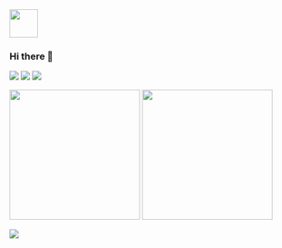 <img src="https://github.com/Hitsuki9/Hitsuki9/raw/master/balloon.gif" width="50">

### Hi there 👋

![](https://img.shields.io/badge/-JavaScript-%23F7DF1E?style=flat-square&logo=JavaScript&logoColor=000)
![](https://img.shields.io/badge/-TypeScript-%23007ACC?style=flat-square&logo=TypeScript&logoColor=fff)
![](https://img.shields.io/badge/-React-%2361DAFB?style=flat-square&logo=React&logoColor=000)

<p align="left">
  <img height="230" src="https://github-readme-stats.vercel.app/api?username=Codemaine&show_icons=true&include_all_commits=true" />
  <img height="230" src="https://github-readme-stats.vercel.app/api/top-langs/?username=Codemaine&langs_count=5" />
</p>
<img src="https://github-profile-trophy.vercel.app/?username=Codemaine" />
